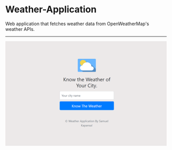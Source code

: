 # Weather-Application
Web application that fetches weather data from OpenWeatherMap's weather APIs.

---

![](public/images/cover.PNG)
